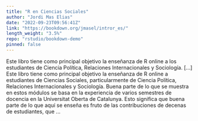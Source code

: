 ```yaml
---
title: "R en Ciencias Sociales"
author: "Jordi Mas Elias"
date: "2022-09-23T09:56:41Z"
link: "https://bookdown.org/jmasel/intror_es/"
length_weight: "3.5%"
repo: "rstudio/bookdown-demo"
pinned: false
---
```


Este libro tiene como principal objetivo la enseñanza de R online a los estudiantes de Ciencia Política, Relaciones Internacionales y Sociología. [...] Este libro tiene como principal objetivo la enseñanza de R online a estudiantes de Ciencias Sociales, particularmente de Ciencia Política, Relaciones Internacionales y Sociología. Buena parte de lo que se muestra en estos módulos se basa en la experiencia de varios semestres de docencia en la Universitat Oberta de Catalunya. Esto significa que buena parte de lo que aquí se enseña es fruto de las contribuciones de decenas de estudiantes, que ...
